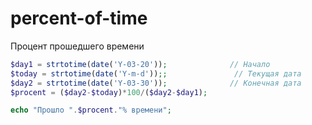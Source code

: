 # percent-of-time

Процент прошедшего времени

```php
$day1 = strtotime(date('Y-03-20'));              // Начало
$today = strtotime(date('Y-m-d'));;               // Текущая дата
$day2 = strtotime(date('Y-03-30'));              // Конечная дата  
$procent = ($day2-$today)*100/($day2-$day1);

echo "Прошло ".$procent."% времени";
```
